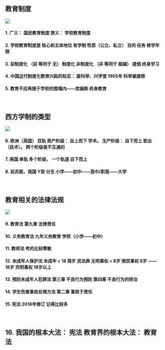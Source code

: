 ##  教育制度

![](https://img2020.cnblogs.com/blog/2113686/202109/2113686-20210907101140307-761142852.png)

####  1.  广义： 国民教育制度      狭义：  学校教育制度



#### 2.  学校教育制度是    核心和主体地位      有学制   性质（公立、私立）   目的   任务   修学年限



#### 3.  前制度化  （前 等同于 无）      制度化      非制度化  （非   等同于  超越）   提倡 终身学习



#### 4.  中国近代制度化教育兴起的标志：   废科举、兴学堂            1905年 科举被废除



####  5.  教育不应再限于学校的围墙内——库姆斯       终身教育

</br>

##   西方学制的类型

![](https://img2020.cnblogs.com/blog/2113686/202107/2113686-20210726104059057-1020273236.png)


#### 6.    欧洲（英国）  双轨    资产阶级：   自上而下   学术。    无产阶级：   自下而上    职业 （技术）。   两个阶级是不互通的



#### 7.   美国   单轨    多个阶级， 一个轨道     自下而上   



#### 8.   前苏联、我国     Y型     分支     小学——初中——高中/职高——大学

</br>

##  教育相关的法律法规

![](https://img2020.cnblogs.com/blog/2113686/202109/2113686-20210907101154465-846334736.png)

#### 9.  教育法    第九章   法律责任



####  10.  义务教育法    九年义务教育     学校（小学——初中）



#### 11.  教师法    考的比较零散

#### 12.  未成年人保护法    未成年   <  18 周岁    民法典   无明事权  <  8岁     限民事权  8岁 ——   18岁   完明事权  18岁以上



####  13.  预防未成年人犯罪法   第三章   不良行为预防      第四章   不良行为的矫治



####  14.  学生伤害事故处理方法   第二章   事故于责任



####  15.   宪法   2018年修订    记得比较多

</br>

##   16.  我国的根本大法：  宪法         教育界的根本大法：   教育法
